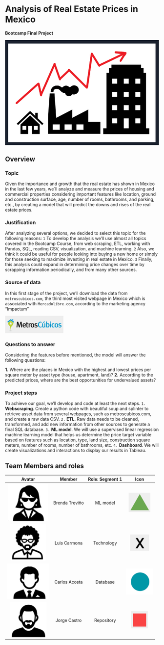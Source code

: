 # Analysis of Real Estate Prices in Mexico
**Bootcamp Final Project**

![PricingUp](/Resources/PricingUp.png)

## Overview

### Topic

Given the importance and growth that the real estate has shown in Mexico in the last few years, we´ll analyze and measure the prices of housing and commercial properties considering important features like location, ground and construction surface, age, number of rooms, bathrooms, and parking, etc., by creating a model that will predict the downs and rises of the real estate prices.

### Justification

After analyzing several options, we decided to select this topic for the following reasons:
`1` To develop the analysis we’ll use almost all topics covered in the Bootcamp Course, from web scraping, ETL, working with Pandas, SQL, reading CSV, visualization, and machine learning.
`2` Also, we think it could be useful for people looking into buying a new home or simply for those seeking to maximize investing in real estate in Mexico. 
`3` Finally, this analysis could expand in determining price changes over time by scrapping information periodically, and from many other sources.

### Source of data

In this first stage of the project, we’ll download the data from `metroscubicos.com`, the third most visited webpage in Mexico which is associated with `Mercadolibre.com`, according to the marketing agency “Impactum”

![metcu](/Resources/metcu.png)


### Questions to answer

Considering the features before mentioned, the model will answer the following questions: 

**1.** Where are the places in Mexico with the highest and lowest prices per square meter by asset type (house, apartment, land)?
**2.** According to the predicted prices, where are the best opportunities for undervalued assets?

### Project steps

To achieve our goal, we’ll develop and code at least the next steps.
`1.` **Webscraping**. Create a python code with beautiful soup and splinter to retrieve asset data from several webpages, such as metroscubicos.com, and create a raw data CSV.
`2.` **ETL**. Raw data needs to be cleaned, transformed, and add new information from other sources to generate a final SQL database.
`3.` **ML model**. We will use a supervised linear regression machine learning model that helps us determine the price target variable based on features such as location, type, land size, construction square meters, number of rooms, number of bathrooms, etc.
`4.` **Dashboard**. We will create visualizations and interactions to display our results in Tableau.

## Team Members and roles

|Avatar                         |Member        |Role: Segment 1| Icon                               |
|:-----------------------------:|:------------:|:-------------:|:----------------------------------:|
![Brenda](/Resources/Brenda.png)|Brenda Treviño|ML model       |![triangle](/Resources/triangle.png)|
![Luis](/Resources/Luis.png)    |Luis Carmona  |Technology     |![x](/Resources/x.png)              |
![Carlos](/Resources/Carlos.png)|Carlos Acosta |Database       |![circle](/Resources/circle.png)    |
![Jorge](/Resources/Jorge.png)  |Jorge Castro  |Repository     |![square](/Resources/square.png)    |

